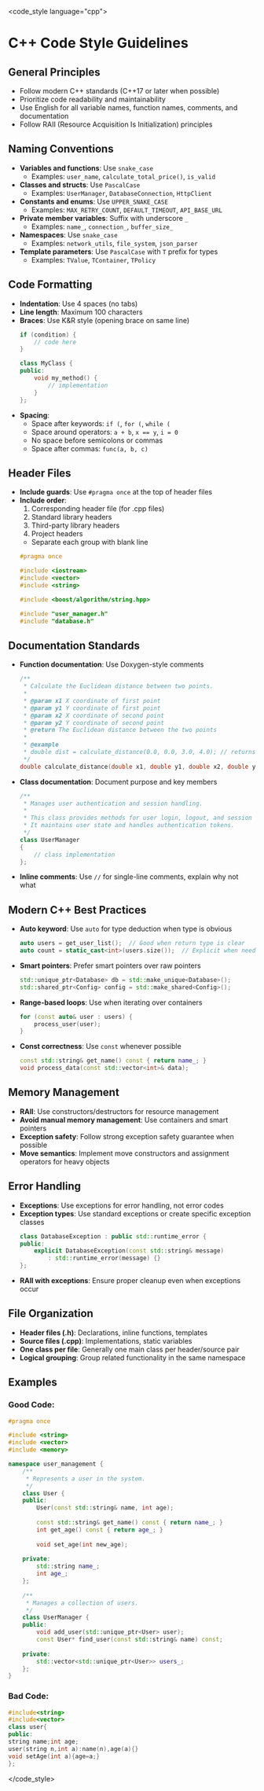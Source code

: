 <code_style language="cpp">

# C++ Code Style Guidelines

## General Principles
- Follow modern C++ standards (C++17 or later when possible)
- Prioritize code readability and maintainability
- Use English for all variable names, function names, comments, and documentation
- Follow RAII (Resource Acquisition Is Initialization) principles

## Naming Conventions
- **Variables and functions**: Use `snake_case`
  - Examples: `user_name`, `calculate_total_price()`, `is_valid`
- **Classes and structs**: Use `PascalCase`
  - Examples: `UserManager`, `DatabaseConnection`, `HttpClient`
- **Constants and enums**: Use `UPPER_SNAKE_CASE`
  - Examples: `MAX_RETRY_COUNT`, `DEFAULT_TIMEOUT`, `API_BASE_URL`
- **Private member variables**: Suffix with underscore `_`
  - Examples: `name_`, `connection_`, `buffer_size_`
- **Namespaces**: Use `snake_case`
  - Examples: `network_utils`, `file_system`, `json_parser`
- **Template parameters**: Use `PascalCase` with `T` prefix for types
  - Examples: `TValue`, `TContainer`, `TPolicy`

## Code Formatting
- **Indentation**: Use 4 spaces (no tabs)
- **Line length**: Maximum 100 characters
- **Braces**: Use K&R style (opening brace on same line)
  ```cpp
  if (condition) {
      // code here
  }
  
  class MyClass {
  public:
      void my_method() {
          // implementation
      }
  };
  ```
- **Spacing**:
  - Space after keywords: `if (`, `for (`, `while (`
  - Space around operators: `a + b`, `x == y`, `i = 0`
  - No space before semicolons or commas
  - Space after commas: `func(a, b, c)`

## Header Files
- **Include guards**: Use `#pragma once` at the top of header files
- **Include order**:
  1. Corresponding header file (for .cpp files)
  2. Standard library headers
  3. Third-party library headers  
  4. Project headers
  - Separate each group with blank line
  ```cpp
  #pragma once
  
  #include <iostream>
  #include <vector>
  #include <string>
  
  #include <boost/algorithm/string.hpp>
  
  #include "user_manager.h"
  #include "database.h"
  ```

## Documentation Standards
- **Function documentation**: Use Doxygen-style comments
  ```cpp
  /**
   * Calculate the Euclidean distance between two points.
   * 
   * @param x1 X coordinate of first point
   * @param y1 Y coordinate of first point  
   * @param x2 X coordinate of second point
   * @param y2 Y coordinate of second point
   * @return The Euclidean distance between the two points
   * 
   * @example
   * double dist = calculate_distance(0.0, 0.0, 3.0, 4.0); // returns 5.0
   */
  double calculate_distance(double x1, double y1, double x2, double y2);
  ```
- **Class documentation**: Document purpose and key members
  ```cpp
  /**
   * Manages user authentication and session handling.
   * 
   * This class provides methods for user login, logout, and session validation.
   * It maintains user state and handles authentication tokens.
   */
  class UserManager
  {
      // class implementation
  };
  ```
- **Inline comments**: Use `//` for single-line comments, explain why not what

## Modern C++ Best Practices
- **Auto keyword**: Use `auto` for type deduction when type is obvious
  ```cpp
  auto users = get_user_list();  // Good when return type is clear
  auto count = static_cast<int>(users.size());  // Explicit when needed
  ```
- **Smart pointers**: Prefer smart pointers over raw pointers
  ```cpp
  std::unique_ptr<Database> db = std::make_unique<Database>();
  std::shared_ptr<Config> config = std::make_shared<Config>();
  ```
- **Range-based loops**: Use when iterating over containers
  ```cpp
  for (const auto& user : users) {
      process_user(user);
  }
  ```
- **Const correctness**: Use `const` whenever possible
  ```cpp
  const std::string& get_name() const { return name_; }
  void process_data(const std::vector<int>& data);
  ```

## Memory Management
- **RAII**: Use constructors/destructors for resource management
- **Avoid manual memory management**: Use containers and smart pointers
- **Exception safety**: Follow strong exception safety guarantee when possible
- **Move semantics**: Implement move constructors and assignment operators for heavy objects

## Error Handling
- **Exceptions**: Use exceptions for error handling, not error codes
- **Exception types**: Use standard exceptions or create specific exception classes
  ```cpp
  class DatabaseException : public std::runtime_error {
  public:
      explicit DatabaseException(const std::string& message)
          : std::runtime_error(message) {}
  };
  ```
- **RAII with exceptions**: Ensure proper cleanup even when exceptions occur

## File Organization
- **Header files (.h)**: Declarations, inline functions, templates
- **Source files (.cpp)**: Implementations, static variables
- **One class per file**: Generally one main class per header/source pair
- **Logical grouping**: Group related functionality in the same namespace

## Examples

### Good Code:
```cpp
#pragma once

#include <string>
#include <vector>
#include <memory>

namespace user_management {
    /**
     * Represents a user in the system.
     */
    class User {
    public:
        User(const std::string& name, int age);
        
        const std::string& get_name() const { return name_; }
        int get_age() const { return age_; }
        
        void set_age(int new_age);
        
    private:
        std::string name_;
        int age_;
    };
    
    /**
     * Manages a collection of users.
     */
    class UserManager {
    public:
        void add_user(std::unique_ptr<User> user);
        const User* find_user(const std::string& name) const;
        
    private:
        std::vector<std::unique_ptr<User>> users_;
    };
}
```

### Bad Code:
```cpp
#include<string>
#include<vector>
class user{
public:
string name;int age;
user(string n,int a):name(n),age(a){}
void setAge(int a){age=a;}
};
```

</code_style>